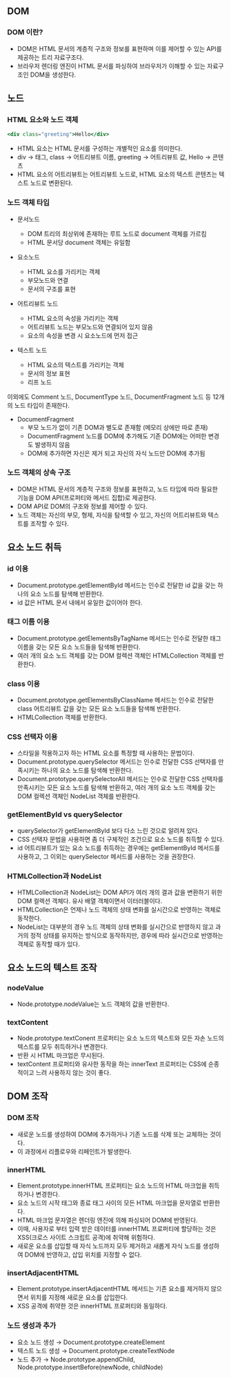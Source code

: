 ## DOM

### DOM 이란?

- DOM은 HTML 문서의 계층적 구조와 정보를 표현하며 이를 제어할 수 있는 API를 제공하는 트리 자료구조다.
- 브라우저 렌더링 엔진이 HTML 문서를 파싱하여 브라우저가 이해할 수 있는 자료구조인 DOM을 생성한다.

## 노드

### HTML 요소와 노드 객체

```jsx
<div class="greeting">Hello</div>
```

- HTML 요소는 HTML 문서를 구성하는 개별적인 요소를 의미한다.
- div → 태그, class → 어트리뷰트 이름, greeting → 어트리뷰트 값, Hello → 콘텐츠
- HTML 요소의 어트리뷰트는 어트리뷰트 노드로, HTML 요소의 텍스트 콘텐츠는 텍스트 노드로 변환된다.

### 노드 객체 타입

- 문서노드
    - DOM 트리의 최상위에 존재하는 루트 노드로 document 객체를 가르킴
    - HTML 문서당 document 객체는 유일함
- 요소노드
    - HTML 요소를 가리키는 객체
    - 부모노드와 연결
    - 문서의 구조를 표현
- 어트리뷰트 노드
    - HTML 요소의 속성을 가리키는 객체
    - 어트리뷰트 노드는 부모노드와 연결되어 있지 않음
    - 요소의 속성을 변경 시 요소노드에 먼저 접근

- 텍스트 노드
    - HTML 요소의 텍스트를 가리키는 객체
    - 문서의 정보 표현
    - 리프 노드
    

이외에도 Comment 노드, DocumentType 노드, DocumentFragment 노드 등 12개의 노드 타입이 존재한다.

- DocumentFragment
    - 부모 노드가 없이 기존 DOM과 별도로 존재함 (메모리 상에만 따로 존재)
    - DocumentFragment 노드를 DOM에 추가해도 기존 DOM에는 어떠한 변경도 발생하지 않음
    - DOM에 추가하면 자신은 제거 되고 자신의 자식 노드만 DOM에 추가됨

### 노드 객체의 상속 구조

- DOM은 HTML 문서의 계층적 구조와 정보를 표현하고, 노드 타입에 따라 필요한 기능을 DOM API(프로퍼티와 메서드 집합)로 제공한다.
- DOM API로 DOM의 구조와 정보를 제어할 수 있다.
- 노드 객체는 자신의 부모, 형제, 자식을 탐색할 수 있고, 자신의 어트리뷰트와 텍스트를 조작할 수 있다.

## 요소 노드 취득

### id 이용

- Document.prototype.getElementById 메서드는 인수로 전달한 id 값을 갖는 하나의 요소 노드를 탐색해 반환한다.
- id 값은 HTML 문서 내에서 유일한 값이어야 한다.

### 태그 이름 이용

- Document.prototype.getElementsByTagName 메서드는 인수로 전달한 태그 이름을 갖는 모든 요소 노드들을 탐색해 반환한다.
- 여러 개의 요소 노드 객체를 갖는 DOM 컬렉션 객체인 HTMLCollection 객체를 반환한다.

### class 이용

- Document.prototype.getElementsByClassName 메서드는 인수로 전달한 class 어트리뷰트 값을 갖는 모든 요소 노드들을 탐색해 반환한다.
- HTMLCollection 객체를 반환한다.

### CSS 선택자 이용

- 스타일을 적용하고자 하는 HTML 요소를 특정할 때 사용하는 문법이다.
- Document.prototype.querySelector 메서드는 인수로 전달한 CSS 선택자를 만족시키는 하나의 요소 노드를 탐색해 반환한다.
- Document.prototype.querySelectorAll 메서드는 인수로 전달한 CSS 선택자를 만족시키는 모든 요소 노드를 탐색해 반환하고, 여러 개의 요소 노드 객체를 갖는 DOM 컬렉션 객체인 NodeList 객체를 반환한다.

### getElementById vs querySelector

- querySelector가 getElementById 보다 다소 느린 것으로 알려져 있다.
- CSS 선택자 문법을 사용하면 좀 더 구체적인 조건으로 요소 노드를 취득할 수 있다.
- id 어트리뷰트가 있는 요소 노드를 취득하는 경우에는 getElementById 메서드를 사용하고, 그 이외는 querySelector 메서드를 사용하는 것을 권장한다.

### HTMLCollection과 NodeList

- HTMLCollection과 NodeList는 DOM API가 여러 개의 결과 값을 변환하기 위한 DOM 컬렉션 객체다. 유사 배열 객체이면서 이터러블이다.
- HTMLCollection은 언제나 노드 객체의 상태 변화를 실시간으로 반영하는 객체로 동작한다.
- NodeList는 대부분의 경우 노드 객체의 상태 변화를 실시간으로 반영하지 않고 과거의 정적 상태를 유지하는 방식으로 동작하지만, 경우에 따라 실시간으로 반영하는 객체로 동작할 때가 있다.

## 요소 노드의 텍스트 조작

### nodeValue

- Node.prototype.nodeValue는 노드 객체의 값을 반환한다.

### textContent

- Node.prototype.textConent 프로퍼티는 요소 노드의 텍스트와 모든 자손 노드의 텍스트를 모두 취득하거나 변경한다.
- 반환 시 HTML 마크업은 무시된다.
- textContent 프로퍼티와 유사한 동작을 하는 innerText 프로퍼티는 CSS에 순종적이고 느려 사용하지 않는 것이 좋다.

## DOM 조작

### DOM 조작

- 새로운 노드를 생성하여 DOM에 추가하거나 기존 노드를 삭제 또는 교체하는 것이다.
- 이 과정에서 리플로우와 리페인트가 발생한다.

### innerHTML

- Element.prototype.innerHTML 프로퍼티는 요소 노드의 HTML 마크업을 취득하거나 변경한다.
- 요소 노드의 시작 태그와 종료 태그 사이의 모든 HTML 마크업을 문자열로 반환한다.
- HTML 마크업 문자열은 렌더링 엔진에 의해 파싱되어 DOM에 반영된다.
- 이때, 사용자로 부터 입력 받은 데이터를 innerHTML 프로퍼티에 할당하는 것은 XSS(크로스 사이트 스크립트 공격)에 취약해 위험하다.
- 새로운 요소를 삽입할 때 자식 노드까지 모두 제거하고 새롭게 자식 노드를 생성하여 DOM에 반영하고, 삽입 위치를 지정할 수 없다.

### insertAdjacentHTML

- Element.prototype.insertAdjacentHTML 메서드는 기존 요소를 제거하지 않으면서 위치를 지정해 새로운 요소를 삽입한다.
- XSS 공격에 취약한 것은 innerHTML 프로퍼티와 동일하다.

### 노드 생성과 추가

- 요소 노드 생성 → Document.prototype.createElement
- 텍스트 노드 생성 → Document.prototype.createTextNode
- 노드 추가 → Node.prototype.appendChild, Node.prototype.insertBefore(newNode, childNode)
